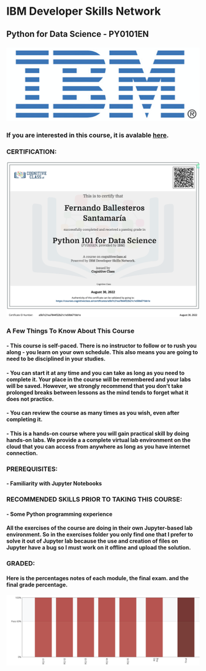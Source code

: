 # IBM Developer Skills Network
## Python for Data Science - PY0101EN

### ![](Logo-IBM.png)


### If you are interested in this course, it is avalable [here](https://cognitiveclass.ai/courses/python-for-data-science).

### CERTIFICATION:
![](IBM-PY0101EN_certificate.png)

### A Few Things To Know About This Course

#### - This course is self-paced. There is no instructor to follow or to rush you along - you learn on your own schedule. This also means you are going to need to be disciplined in your studies.

#### - You can start it at any time and you can take as long as you need to complete it. Your place in the course will be remembered and your labs will be saved. However, we strongly recommend that you don't take prolonged breaks between lessons as the mind tends to forget what it does not practice.

#### - You can review the course as many times as you wish, even after completing it.

#### - This is a hands-on course where you will gain practical skill by doing hands-on labs. We provide a a complete virtual lab environment on the cloud that you can access from anywhere as long as you have internet connection.

### PREREQUISITES:


#### - Familiarity with Jupyter Notebooks


### RECOMMENDED SKILLS PRIOR TO TAKING THIS COURSE:

#### - Some Python programming experience

#### All the exercises of the course are doing in their own Jupyter-based lab environment. So in the exercises folder you only find one that I prefer to solve it out of Jupyter lab because the use and creation of files on Jupyter have a bug so I must work on it offline and upload the solution.

### GRADED:
#### Here is the percentages notes of each module, the final exam. and the final grade percentage.
![](progress.png)

